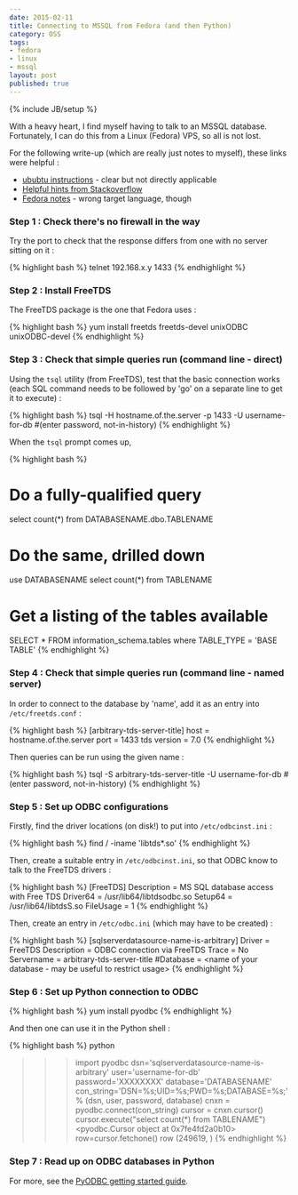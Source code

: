 ```yaml
---
date: 2015-02-11
title: Connecting to MSSQL from Fedora (and then Python)
category: OSS
tags:
- fedora
- linux
- mssql
layout: post
published: true
---
```

{% include JB/setup %}

With a heavy heart, I find myself having to talk to an MSSQL database.
Fortunately, I can do this from a Linux (Fedora) VPS, so all is not lost.

For the following write-up (which are really just notes to myself), these links were helpful :

  *  [ububtu instructions](http://blog.tryolabs.com/2012/06/25/connecting-sql-server-database-python-under-ubuntu/) - clear but not directly applicable
  *  [Helpful hints from Stackoverflow](http://stackoverflow.com/questions/18474538/connect-to-mssql-server-2008-on-linux)
  *  [Fedora notes](http://wiki.tcl.tk/6193) - wrong target language, though

### Step 1 : Check there's no firewall in the way

Try the port to check that the response differs from one with no server sitting on it : 

{% highlight bash %}
telnet 192.168.x.y 1433
{% endhighlight %}

### Step 2 : Install FreeTDS

The FreeTDS package is the one that Fedora uses :

{% highlight bash %}
yum install freetds freetds-devel unixODBC unixODBC-devel 
{% endhighlight %}


### Step 3 : Check that simple queries run (command line - direct)

Using the ```tsql``` utility (from FreeTDS), test that the basic connection works 
(each SQL command needs to be followed by 'go' on a separate line to get it to execute) :

{% highlight bash %}
tsql -H hostname.of.the.server -p 1433 -U username-for-db
#(enter password, not-in-history)
{% endhighlight %}

When the ```tsql``` prompt comes up, 
    
{% highlight bash %}
# Do a fully-qualified query 
select count(*) from DATABASENAME.dbo.TABLENAME

# Do the same, drilled down
use DATABASENAME
select count(*) from TABLENAME

# Get a listing of the tables available
SELECT * FROM information_schema.tables where TABLE_TYPE = 'BASE TABLE'
{% endhighlight %}


### Step 4 : Check that simple queries run (command line - named server)

In order to connect to the database by 'name', add it as an entry into ```/etc/freetds.conf``` :

{% highlight bash %}
[arbitrary-tds-server-title]
  host = hostname.of.the.server
  port = 1433
  tds version = 7.0
{% endhighlight %}

Then queries can be run using the given name : 

{% highlight bash %}
tsql -S arbitrary-tds-server-title -U username-for-db
#(enter password, not-in-history)
{% endhighlight %}


### Step 5 : Set up ODBC configurations

Firstly, find the driver locations (on disk!) to put into ```/etc/odbcinst.ini``` :

{% highlight bash %}
find / -iname 'libtds*.so'
{% endhighlight %}

Then, create a suitable entry in ```/etc/odbcinst.ini```, so that ODBC know to talk to the FreeTDS drivers :

{% highlight bash %}
[FreeTDS]
Description = MS SQL database access with Free TDS
Driver64    = /usr/lib64/libtdsodbc.so
Setup64     = /usr/lib64/libtdsS.so
FileUsage   = 1
{% endhighlight %}

Then, create an entry in ```/etc/odbc.ini``` (which may have to be created) :

{% highlight bash %}
[sqlserverdatasource-name-is-arbitrary]
Driver      = FreeTDS
Description = ODBC connection via FreeTDS
Trace       = No
Servername  = arbitrary-tds-server-title
#Database    = <name of your database - may be useful to restrict usage>
{% endhighlight %}

### Step 6 : Set up Python connection to ODBC

{% highlight bash %}
yum install pyodbc
{% endhighlight %}

And then one can use it in the Python shell :

{% highlight bash %}
python
>>> import pyodbc
>>> dsn='sqlserverdatasource-name-is-arbitrary'
>>> user='username-for-db'
>>> password='XXXXXXXX'
>>> database='DATABASENAME'
>>> con_string='DSN=%s;UID=%s;PWD=%s;DATABASE=%s;' % (dsn, user, password, database)
>>> cnxn = pyodbc.connect(con_string)
>>> cursor = cnxn.cursor()
>>> cursor.execute("select count(*) from TABLENAME")
<pyodbc.Cursor object at 0x7fe4fd2a0b10>
>>> row=cursor.fetchone()
>>> row
(249619, )
{% endhighlight %}


### Step 7 : Read up on ODBC databases in Python

For more, see the [PyODBC getting started guide](https://code.google.com/p/pyodbc/wiki/GettingStarted).


